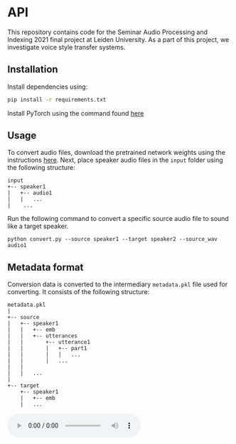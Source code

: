 # API
This repository contains code for the Seminar Audio Processing and Indexing 2021 final project at Leiden University. As a part of this project, we investigate voice style transfer systems.

## Installation

Install dependencies using:

```bash
pip install -r requirements.txt
```

Install PyTorch using the command found [here](https://pytorch.org/get-started/locally/)

## Usage
To convert audio files, download the pretrained network weights using the instructions [here](networks/README.md). Next, place speaker audio files in the `input` folder using the following structure:

```
input
+-- speaker1
|   +-- audio1
|   |   ...
|    ...
```

Run the following command to convert a specific source audio file to sound like a target speaker.

```
python convert.py --source speaker1 --target speaker2 --source_wav audio1
```

## Metadata format
Conversion data is converted to the intermediary `metadata.pkl` file used for converting. It consists of the following structure:

```
metadata.pkl
|
+-- source
|   +-- speaker1
|   |   +-- emb
|   |   +-- utterances
|   |       +-- utterance1
|   |       |   +-- part1
|   |       |   |   ...    
|   |       |   ...
|   |       
|   |   ...
|   
+-- target
    +-- speaker1
    |   +-- emb
    |   ...
```

<audio controls>
    <source src='https://raw.githubusercontent.com/Woutah/API/master/autovc/wavs/p225/p225_003.wav'>
</audio>